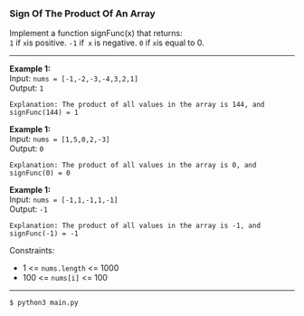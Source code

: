 ### Sign Of The Product Of An Array
Implement a function signFunc(x) that returns:  
`1` if `x`is positive.
`-1` if` x` is negative.
`0` if `x`is equal to 0.

---
**Example 1:**  
Input: `nums = [-1,-2,-3,-4,3,2,1]`  
Output: `1`  
```
Explanation: The product of all values in the array is 144, and signFunc(144) = 1
```
**Example 1:**  
Input: `nums = [1,5,0,2,-3]`  
Output: `0`  
```
Explanation: The product of all values in the array is 0, and signFunc(0) = 0
```
**Example 1:**  
Input: `nums = [-1,1,-1,1,-1]`  
Output: `-1`  
```
Explanation: The product of all values in the array is -1, and signFunc(-1) = -1
```
Constraints:
- 1 <= `nums.length` <= 1000
- 100 <= `nums[i]` <= 100
---
`$ python3 main.py`